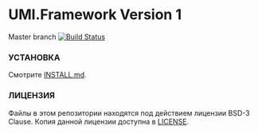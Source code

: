 UMI.Framework Version 1
======

Master branch [![Build Status](https://travis-ci.org/Umisoft/umi-framework.png?branch=master)](https://travis-ci.org/Umisoft/umi-framework)

### УСТАНОВКА

Смотрите [INSTALL.md](INSTALL.md).

### ЛИЦЕНЗИЯ

Файлы в этом репозитории находятся под действием лицензии BSD-3 Clause.
Копия данной лицензии доступна в [LICENSE](LICENSE).
